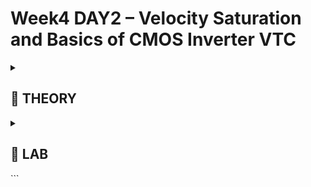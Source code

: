 # Week4 DAY2 – Velocity Saturation and Basics of CMOS Inverter VTC

<details>
<summary><h2> 🌟 THEORY </h2> </summary>

## 🚩 SPICE Simulation for Lower Nodes

**Objective:**

Compare drain current characteristics for long-channel (1.2 µm) and short-channel (0.2 µm) NMOS devices using SPICE simulations.

**Setup Summary:**

```spice
M1 vdd n100 0 0 nmos W=1.8u L=1.2u
R1 in n1 55
Vdd vdd 0 2.5
Vin in 0 2.5
.lib "025um_model.mod" CMOS_MODELS
.dc Vdd 0 2.5 0.1 Vin 0 2.5 0.2
```



**Key Observations:**

- Long-channel MOSFETs exhibit **quadratic** dependence of drain current (ID) on gate voltage (VGS).
- As the device length reduces, current rises more linearly — a **signature of velocity saturation**.
- The deviation from quadratic behavior becomes significant in sub-0.5 µm regions.

---

### ⚡ Drain Current vs Gate Voltage (ID–VGS)

**Simulation Setup:**

- Drain voltage (VDS) = 2.5 V (constant)
- VGS swept 0 → 2.5 V (step 0.1 V)
- Compare for:
    - **L = 1.2 µm** (long channel)
    - **L = 0.5 µm** (short channel)

**SPICE Control:**

```
.dc VGS 0 2.5 0.1

```

**Observation:**

- For **long-channel devices**, $I_D \propto (V_{GS} - V_T)^2$ → *Quadratic rise*.
- For **short-channel devices**, $I_D$ initially quadratic but transitions to *linear* at higher VGS values.
- Indicates **velocity saturation onset** where carrier velocity no longer increases with electric field.

**Graphical Interpretation:**

- 1.2 µm device → smooth quadratic curve.
- 0.5 µm device → mixed curve (quadratic at low VGS, linear at high VGS).
---


### ⚛️ Velocity Saturation at Lower & Higher Electric Fields

**Concept:**

- For **low electric fields** ($E < E_C$) → carrier velocity ($v$) increases linearly with field:

v=μnEv = \mu_n E

v=μnE

- For **high electric fields** ($E \ge E_C$) → velocity **saturates** at a constant value:

v≈vsatv \approx v_{sat}

v≈vsat

This behavior modifies the drain current model, especially for short-channel devices where fields are high even at moderate $V_{DS}$.

---

**Equations:**

Piecewise expression for carrier velocity:

```
v = μn * E      for E < EC
v = vsat        for E ≥ EC

```

Critical boundary:

```
EC = vsat / μn

```


**Typical values for Si NMOS at room temperature:**

- $\mu_n \approx 450 ,\text{cm}^2/\text{V·s}$
- $v_{sat} \approx 10^7 ,\text{cm/s}$
- $\Rightarrow E_C \approx 2 \times 10^4 ,\text{V/cm}$

---
### 🧠 Velocity Saturation Drain Current Model

To integrate velocity saturation into the drain current equation, we start from the long-channel model and modify for high-field effects.

---

**Long-channel saturation current:**

```math
I_D = 0.5 * μ_n * C_ox * (W/L) * (V_GS - V_T)^2 * (1 + λ * V_DS)
```
---


Where:

- μ_n = electron mobility
- C_ox = oxide capacitance per unit area
- W = channel width
- L = channel length
- V_GS = gate-source voltage
- V_T = threshold voltage
- λ = channel-length modulation parameter
- V_DS = drain-source voltage

### Short-channel (velocity-saturated) MOSFET

ID = μn * Cox * (W / L) * (VGS - VT) * VDSsat

Where the saturation drain voltage due to velocity saturation is:

VDSsat = (vsat * L) / μn

---

### Simplified Unified Model

ID = Kn * VGT * Vmin - 0.5 * Kn * Vmin^2 * (1 + λ * VDS)

Where:

Vmin = min(VGT, VDS, VDSsat)  
VGT = VGS - VT  
Kn = μn * Cox * (W / L)

<p>
I_D = μ_n C_{ox} (W/L) (V_{GS} - V_T) V_{DSsat}
</p>
<p>
V_{DSsat} = v_{sat} L / μ_n
</p>



This unified model smoothly transitions between **long-channel quadratic behavior** and **short-channel velocity-saturated linear behavior**.

---


### 🧭 Summary Table

| Feature | Long Channel (≈1.2 µm) | Short Channel (≈0.15 µm) |
| --- | --- | --- |
| ID–VDS Nature | Quadratic | Linear (velocity-saturated) |
| ID–VGS Dependence | ∝ (VGS − VT)² | ∝ (VGS − VT) |
| Velocity Behavior | Linear (v = μE) | Saturated (v ≈ vsat) |
| Threshold Voltage | ≈ 0.8 V | ≈ 0.77 V |
| Dominant Effect | Mobility control | Velocity saturation & DIBL |
| Region of Operation | Cutoff, Linear, Saturation | + Velocity Saturation region |

---
## 🚀 **MOSFET I–V Basics Recap**

We start with the fundamental **drain current (ID)** vs **drain–source voltage (VDS)** plots for different **gate voltages (VGS)**.

- On the **X-axis**, we have VDS.
- On the **Y-axis**, we have ID.
    
    Each curve represents ID variation for a fixed VGS.
    

Now, as VGS increases, the drain current rises — because higher VGS → stronger channel → more current.

You can clearly see three regions over here:

1. **Cutoff region:** VGS < VT → No conduction.
2. **Linear region:** Small VDS, current increases linearly → transistor behaves like a resistor.
3. **Saturation region:** VDS ≥ (VGS − VT) → channel pinches off near drain; ID becomes almost constant.

These are the foundation plots that define transistor operation.

---

## ⚙️ **Saturation Region Behavior**

When VDS increases such that (VGS − VDS) < VT, the channel near drain side starts disappearing — this is called **pinch-off**.

At this point, current no longer increases strongly with VDS, but there’s still a small slope because of **channel length modulation** (effective channel shortens).

This gives the real-world MOSFET its slightly non-flat saturation curve.

---

## ⚡ **PMOS Load Curve Derivation**

<p align="center"><img src="./ASSETS/1.png" width="500" alt="image 1"/></p>

Now, we move to constructing **load curves** for our **PMOS device** that sits at the top of a CMOS inverter.

Connections are like this:

- Source → VDD
- Drain → Output (Vout)
- Gate → Input (Vin)

We define:

- VGSP = VG − VS
- VDSP = VD − VS

But since the source is tied to VDD, we transform our equations so that everything is written in terms of **Vin** and **Vout**.

We use the relation:

**Vout = VDD + VDSP**

That means we’re simply shifting the PMOS curve by +VDD along the X-axis.

Example:

- If VDSP = −2V → Vout = 0V
- If VDSP = 0V → Vout = 2V

So as we move the curve left by VDD, the axis becomes referenced to Vout instead of VDSP.

<p align="center"><img src="./ASSETS/2.png" width="500" alt="image 2"/></p>

### 🔸 Interpretation

- At **Vout = 0V**, the output capacitor is completely discharged → high charging current flows → finite ID.
- At **Vout = VDD**, the capacitor is fully charged → no current flows → ID = 0.

This PMOS load curve now directly shows how the PMOS sources current to charge the output node.

---

## ⚡ **NMOS Load Curve Derivation**

<p align="center"><img src="./ASSETS/3.png" width="500" alt="image 3"/></p>

For the NMOS, the connection is simpler:

- Source → Ground (VSS = 0)
- Drain → Output (Vout)
- Gate → Input (Vin)

So:

- VGSN = Vin
- VDSN = Vout

This makes the NMOS load curve **directly dependent** on Vin and Vout, without any axis shifting or translation like PMOS.

<p align="center"><img src="./ASSETS/4.png" width="500" alt="image 4"/></p>

We can directly replace:

- VGSN → Vin
- VDSN → Vout

Hence, drawing NMOS load curves is straightforward — just plot ID vs Vout for different Vin values.

<p align="center"><img src="./ASSETS/5.png" width="500" alt="image 5"/></p>

---

## 🔀 **Combining Load Curves – CMOS Inverter**

Now we take both load curves (for NMOS and PMOS) and **superimpose** them on the same graph with axes (Vin, Vout).

At each Vin value, the **intersection point** of both curves gives the operating point where:

👉 **IDN = IDP**

This intersection defines the output voltage for that input — and plotting these intersection points forms our **VTC (Voltage Transfer Characteristic)** curve of the CMOS inverter.

<p align="center"><img src="./ASSETS/6.png" width="500" alt="image 6"/></p>

---

## 📉 **Step-by-Step VTC Construction**

Let’s take VDD = 2V and sweep Vin from 0 → 2V.

Below is what happens 👇

| Vin (V) | Vout (V) | PMOS State | NMOS State | Operation |
| --- | --- | --- | --- | --- |
| 0 | ≈2 | Linear | Cutoff | Output HIGH |
| 0.5 | 1.5–2 | Linear | Saturation | Output begins to drop |
| 1.0 | 0.5–1.5 | Saturation | Saturation | **High-gain region** |
| 1.5 | 0–0.5 | Saturation | Linear | Output LOW |
| 2.0 | 0 | Cutoff | Linear | Output pulled fully low |

<p align="center"><img src="./ASSETS/7.png" width="500" alt="image 7"/></p>

---

### 💡 Key Observations

Vin ↑ ────────────────────────────────→
│
│   High Gain Region
│     (Both Saturation)
│
│ PMOS ON ─────────────── NMOS ON
│ (Linear/Sat)            (Linear/Sat)
│
│      ●    ●     ●
│     ●      ●      ●
│    ●        ●        ●
│───●──────────●──────────●── Vout ↓
2V         1V          0V

- When **Vin = 0**, PMOS is ON (linear), NMOS is OFF → output HIGH (≈ VDD).
- As **Vin increases**, NMOS starts turning ON, PMOS starts turning OFF.
- Around **Vin ≈ 1V**, both are in **saturation** → high gain region (tiny input change → huge output swing).
- Finally, at **Vin = 2V**, PMOS turns OFF completely, NMOS ON strongly → output LOW (≈ 0V).

---

## 🔎 **Analog and Digital View**

- **Digital Operation:**
    
    Works in two stable regions (Vout ≈ 0 or 2V).
    
    Only one device conducts strongly at a time, minimizing static power.
    
- **Analog Operation:**
    
    Utilizes the **transition region** (both in saturation).
    
    High gain (|dVout/dVin| large) → used in amplifiers, analog switches, etc.
    

---

## 🔋 **Capacitor Charging Concept**

When Vout = 0V, the output capacitor is fully discharged → PMOS provides charging current.

When Vout = VDD, capacitor is fully charged → no current flows.

This behavior defines the **charging and discharging current paths** and explains short-circuit currents during switching.

---

## **Velocity Saturation & Scaling Impact**

<p align="center"><img src="./ASSETS/8.png" width="500" alt="image 8"/></p>

As we move to **lower technology nodes**, electric fields become extremely high even for small VDS.

At this point, **carrier velocity saturates** — it stops increasing linearly with the electric field.

👉 This means the drain current doesn’t increase as fast — it “flattens out” at high fields.

So, the **quadratic relationship** between ID and (VGS − VT) is no longer valid; instead, it becomes **linear in strong velocity saturation**.

This directly affects:

- The slope of load curves.
- The steepness of the VTC.
- The inverter switching speed and gain.

Modern **BSIM SPICE models** automatically include these velocity saturation effects, making SPICE simulation accurate for submicron and nanometer CMOS devices.

---

## 🎯 **Final Takeaways**

✅ PMOS and NMOS load curves are transformed to functions of **Vin** and **Vout**.

✅ Their intersection points form the **VTC curve** of the CMOS inverter.

✅ The **middle transition** region has both transistors in saturation → high gain.

✅ The **two ends** of the VTC correspond to stable logic levels.

✅ Velocity saturation modifies these characteristics in advanced nodes, and SPICE helps validate the behavior precisely.

---


</details>

<details>
<summary><h2> 🌟 LAB </h2> </summary>

### 🧩 Lab: Sky130 ID–VDS & ID–VGS Simulation

**Technology:** Sky130 (Typical Corner)

**W/L:** 0.39 µm / 0.15 µm

**Supply:** VDD = 1.8 V

**a) ID–VDS Sweep**

<p align="center"><img src="./ASSETS/9.png" width="700" alt="image 9"/></p>

```
ngspice day2_nfet_idvds_L015_W039.spice

ngspice -> plot -vdd#branch
```

<p align="center"><img src="./ASSETS/10.png" width="700" alt="image 10"/></p>

**Result:**

- For small VDS → *Quadratic rise*
- For large VDS (>1 V) → *Linear rise* (velocity saturation visible)
- Peak ID ≈ 196 µA (at VGS = 1.8 V)

**b) ID–VGS Sweep**

<p align="center"><img src="./ASSETS/11.png" width="700" alt="image 11"/></p>

```
ngspice day2_nfet_idvgs_L015_W039.spice

ngspice -> plot -vdd#branch
```

<p align="center"><img src="./ASSETS/12.png" width="700" alt="image 12"/></p>

**Result:**

- Short-channel behavior shows linear dependence on VGS at high values.
- Confirms the dominance of velocity saturation.

---

### 🧮 Lab: Threshold Voltage (VT) Extraction

**Objective:** Determine VT from the ID–VGS curve.

**Steps:**

1. Plot ID vs VGS (from L5).
2. Identify the slope region where ID increases rapidly.
3. Draw a **tangent line** at this slope and **extend to X-axis**.
4. Intersection gives the **Threshold Voltage (VT)**.

**Result:**

<p align="center"><img src="./ASSETS/13.png" width="700" alt="image 13"/></p>

VT≈0.77 VV_T ≈ 0.77 \text{ V}

VT≈0.77 V

**Interpretation:**

- VT slightly reduces with channel length scaling due to increased drain-induced barrier lowering (DIBL).

---
</details>
```
